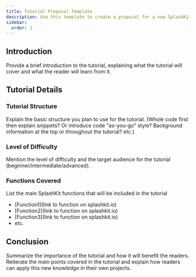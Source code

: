 ```yaml
---
title: Tutorial Proposal Template
description: Use this template to create a proposal for a new SplashKit tutorial.
sidebar:
  order: 1
---
```


## Introduction

Provide a brief introduction to the tutorial, explaining what the tutorial will cover and what the
reader will learn from it.

## Tutorial Details

### Tutorial Structure

Explain the basic structure you plan to use for the tutorial. (Whole code first then explain
snippets? Or introduce code "as-you-go" style? Background information at the top or throughout the
tutorial? etc.)

### Level of Difficulty

Mention the level of difficulty and the target audience for the tutorial
(beginner/intermediate/advanced).

### Functions Covered

List the main SplashKit functions that will be included in the tutorial

- [Function1](link to function on splashkit.io)
- [Function2](link to function on splashkit.io)
- [Function3](link to function on splashkit.io)
- etc.

## Conclusion

Summarize the importance of the tutorial and how it will benefit the readers. Reiterate the main
points covered in the tutorial and explain how readers can apply this new knowledge in their own
projects.
